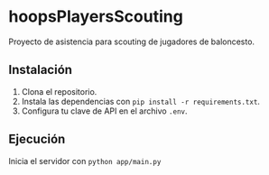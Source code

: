 # hoopsPlayersScouting
Proyecto de asistencia para scouting de jugadores de baloncesto.

## Instalación
1. Clona el repositorio.
2. Instala las dependencias con `pip install -r requirements.txt`.
3. Configura tu clave de API en el archivo `.env`.

## Ejecución
Inicia el servidor con `python app/main.py`